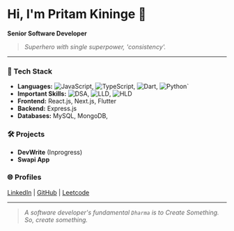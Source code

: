 # Hi, I'm Pritam Kininge 👋

**Senior Software Developer**

> _Superhero with single superpower, 'consistency'._
---

### 🚀 Tech Stack
- **Languages:** ![JavaScript](https://img.shields.io/badge/JavaScript-gray?logo=javascript), ![TypeScript](https://img.shields.io/badge/TypeScript-gray?logo=typescript), ![Dart](https://img.shields.io/badge/Dart-gray?logo=dart), ![Python](https://img.shields.io/badge/Python-gray?logo=python)`
- **Important Skills:** ![DSA](https://img.shields.io/badge/DSA-gray?logo=dsa), ![LLD](https://img.shields.io/badge/LLD-gray?logo=lld), ![HLD](https://img.shields.io/badge/HLD-gray?logo=hld)
- **Frontend:** React.js, Next.js, Flutter
- **Backend:** Express.js
- **Databases:** MySQL, MongoDB, 

### 🛠️ Projects
- **DevWrite** (Inprogress)
- **Swapi App**


### 🌐 Profiles

[LinkedIn](https://linkedin.com/in/pritam-kininge)  |  [GitHub](https://github.com/kininge)  |  [Leetcode](https://leetcode.com/u/kininge007/)

---

> _A software developer's fundamental `Dharma` is to Create Something. So, create something._  


